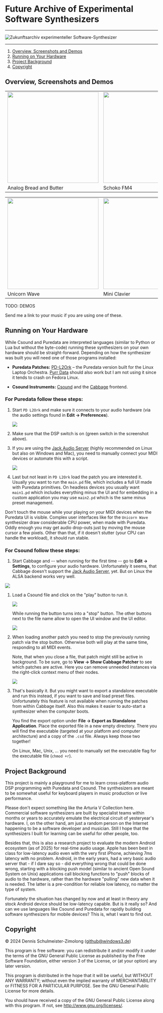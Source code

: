 Future Archive of Experimental Software Synthesizers
====================================================

----

![Zukunftsarchiv](https://www.youtube.com/watch?v=7dO9Lm_CXz0&pp=ygURcGFzc2llcnNjaGVpbiBhMzg%3D)
experimenteller Software-Synthesizer

----

1. [Overview, Screenshots and Demos](#overview-screenshots-and-demos)
1. [Running on Your Hardware](#running-on-your-hardware)
1. [Project Background](#project-background)
1. [Copyright](#copyright)

Overview, Screenshots and Demos
-------------------------------

<table>
    <tr>
        <td>
            <a href="Csound/Analog%20Bread%20and%20Butter/Screenshots/PWM%20Pad%20(Default%20Sound).png?raw=true">
                <img src="Csound/Analog%20Bread%20and%20Butter/Screenshots/PWM%20Pad%20(Default%20Sound).png?raw=true" width="300">
            </a>
        </td>
        <td>
            <a href="Csound/Schoko%20FM4/Screenshots/Rhodes%201%20(Default%20Sound).png?raw=true">
                <img src="Csound/Schoko%20FM4/Screenshots/Rhodes%201%20(Default%20Sound).png?raw=true" width="300">
            </a>
        </td>
        <td>
            <a href="Csound/Tuning%20Fork/Screenshots/Tuning%20Fork.png?raw=true">
                <img src="Csound/Tuning%20Fork/Screenshots/Tuning%20Fork.png?raw=true" width="300">
            </a>
        </td>
    </tr>
    <tr>
        <td>Analog Bread and Butter</td>
        <td>Schoko FM4</td>
        <td>Tuning Fork</td>
    </tr>
</table>

<table>
    <tr>
        <td>
            <a href="Puredata/Unicorn%20Wave/Screenshots/Default%20Sound.png?raw=true">
                <img src="Puredata/Unicorn%20Wave/Screenshots/String%20Section%20(Default%20Sound).png?raw=true" width="300">
            </a>
        </td>
        <td>
            <img src="Images/TODO.png?raw=true" width="300">
        </td>
        <td>
            <img src="Images/TODO.png?raw=true" width="300">
        </td>
    </tr>
    <tr>
        <td>Unicorn Wave</td>
        <td>Mini Clavier</td>
        <td>FM4 (Puredata)</td>
    </tr>
</table>

TODO: DEMOS

Send me a link to your music if you are using one of these.

Running on Your Hardware
------------------------

While Csound and Puredata are interpreted languages (similar to Python or Lua
but without the byte-code) running these synthesizers on your own hardware
should be straight-forward. Depending on how the synthesizer was built you will
need one of those programs installed:

 * __Puredata Patches:__ [PD-L2Ork](http://l2ork.music.vt.edu/main/) –
   the Puredata version built for the Linux Laptop Orchestra.
   [Purr Data](https://www.purrdata.net/) should also work but I am not using
   it since it tends to crash on Fedora Linux.

 * __Csound Instruments:__ [Csound](https://csound.com/) and the [Cabbage](https://cabbageaudio.com/)
   frontend.

### For Puredata follow these steps:

1. Start `PD L2Ork` and make sure it connects to your audio hardware (via the
   audio settings found in __Edit → Preferences__).

   ![](Images/PD%20Audio%20Settings.png?raw=true)

1. Make sure that the DSP switch is on (green switch in the screenshot above).

1. If you are using the [Jack Audio Server](https://jackaudio.org/) (highly
   recommended on Linux but also on Windows and Mac), you need to manually
   connect your MIDI devices or automate this with a script.

   ![](Images/PD%20Connections.png?raw=true)

1. Last but not least in `PD L2Ork` load the patch you are interested it.
   Usually you want to run the `main.pd` file, which includes a full UI made
   with Puredata primitives. On headless devices you usually want `main1.pd`
   which includes everything minus the UI and for embedding in a custom
   application you may use `main2.pd` which is the same minus preset management.

Don't touch the mouse while your playing on your MIDI devices when the Puredata
UI is visible. Complex user interfaces like for the `Unicorn Wave` synthesizer
draw considerable CPU power, when made with Puredata. Oddly enough you may get
audio drop-outs just by moving the mouse cursor a few pixels. Other than that,
if it doesn't stutter (your CPU can handle the workload), it should run stable.

### For Csound follow these steps:

1. Start Cabbage and -- when running for the first time -- go to __Edit → Settings__,
   to configure your audio hardware. Unfortunately it seems, that Cabbage doesn't
   support the [Jack Audio Server](https://jackaudio.org/), yet. But on Linux the
   ALSA backend works very well.

  ![](Images/Cabbage%20Settings.png?raw=true)

1. Load a Csound file and click on the "play" button to run it.

   ![](Images/Cabbage%20Play%20Button.png?raw=true)

   While running the button turns into a "stop" button. The other buttons
   next to the file name allow to open the UI window and the UI editor.

   ![](Images/Cabbage%20Stop%20Button.png?raw=true)

1. When loading another patch you need to stop the previously running patch
   via the stop button. Otherwise both will play at the same time, responding
   to all MIDI events.

   Note, that when you close a file, that patch might still be active in
   background. To be sure, go to __View → Show Cabbage Patcher__ to see which
   patches are active. Here you can remove unneeded instances via the right-click
   context menu of their nodes.

   ![](Images/Cabbage%20Patcher.png?raw=true)

1. That's basically it. But you might want to export a standalone executable and
   run this instead, if you want to save and load preset files. Unfortunately this
   feature is not available when running the patches from within Cabbage itself.
   Also this makes it easier to auto-start a synthesizer when the computer boots.

   You find the export option under __File → Export as Standalone Application__.
   Place the exported file in a new empty directory. There you will find the
   executable (targeted at your platform and computer architecture) and a copy
   of the `.csd` file. Always keep those two together!

   On Linux, Mac, Unix, … you need to manually set the executable flag for the
   executable file (`chmod +r`).

Project Background
------------------

This project is mainly a playground for me to learn cross-platform audio DSP
programming with Puredata and Csound. The synthesizers are meant to be somewhat
useful for keyboard players in music production or live performance.

Please don't expect something like the Arturia V Collection here. Commercial
software synthesizers are built by specialist teams within months or years to
accurately emulate the electrical circuit of yesteryear's hardware. I, on the
other hand, am just a random person on the Internet happening to be a software
developer and musician. Still I hope that the synthesizers I built for learning
can be useful for other people, too.

Besides that, this is also a research project to evaluate the modern Android
ecosystem (as of 2025) for real-time audio usage. Apple has been best in class
for low-latency audio even with the very first iPhone, achieving 7ms latency
with no problem. Android, in the early years, had a very basic audio server
that - if I dare say so - did everything wrong that could be done wrong, starting
with a blocking push model (similar to ancient Open Sound System on Unix)
applications call blocking functions to "push" blocks of audio to the hardware,
rather than the hardware "pulling" new data when it is needed. The latter is
a pre-condition for reliable low latency, no matter the type of system.

Fortunately the situation has changed by now and at least in theory any stock
Android device should be low-latency capable. But is it really so? And can we
use languages like Csound and Puredata for rapidly building software synthesizers
for mobile devices? This is, what I want to find out.

Copyright
---------

© 2024 Dennis Schulmeister-Zimolong (github@windows3.de)

This program is free software: you can redistribute it and/or modify
it under the terms of the GNU General Public License as published by
the Free Software Foundation, either version 3 of the License, or
(at your option) any later version.

This program is distributed in the hope that it will be useful,
but WITHOUT ANY WARRANTY; without even the implied warranty of
MERCHANTABILITY or FITNESS FOR A PARTICULAR PURPOSE.  See the
GNU General Public License for more details.

You should have received a copy of the GNU General Public License
along with this program.  If not, see <http://www.gnu.org/licenses/>.
